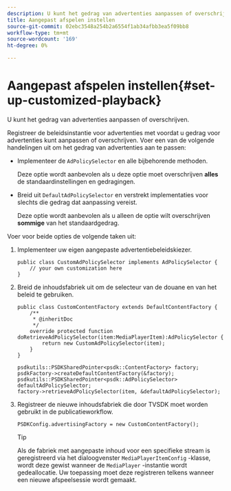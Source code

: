 ```yaml
---
description: U kunt het gedrag van advertenties aanpassen of overschrijven.
title: Aangepast afspelen instellen
source-git-commit: 02ebc3548a254b2a6554f1ab34afbb3ea5f09bb8
workflow-type: tm+mt
source-wordcount: '169'
ht-degree: 0%

---
```


# Aangepast afspelen instellen{#set-up-customized-playback}

U kunt het gedrag van advertenties aanpassen of overschrijven.

Registreer de beleidsinstantie voor advertenties met voordat u gedrag voor advertenties kunt aanpassen of overschrijven.
Voer een van de volgende handelingen uit om het gedrag van advertenties aan te passen:

* Implementeer de `AdPolicySelector` en alle bijbehorende methoden.

  Deze optie wordt aanbevolen als u deze optie moet overschrijven **alles** de standaardinstellingen en gedragingen.

* Breid uit `DefaultAdPolicySelector` en verstrekt implementaties voor slechts die gedrag dat aanpassing vereist.

  Deze optie wordt aanbevolen als u alleen de optie wilt overschrijven **sommige** van het standaardgedrag.

Voer voor beide opties de volgende taken uit:

1. Implementeer uw eigen aangepaste advertentiebeleidskiezer.

   ```
   public class CustomAdPolicySelector implements AdPolicySelector { 
       // your own customization here 
   }
   ```

1. Breid de inhoudsfabriek uit om de selecteur van de douane en van het beleid te gebruiken.

   ```
   public class CustomContentFactory extends DefaultContentFactory { 
       /** 
        * @inheritDoc 
        */ 
       override protected function doRetrieveAdPolicySelector(item:MediaPlayerItem):AdPolicySelector { 
           return new CustomAdPolicySelector(item); 
       } 
   }
   ```

   ```
   psdkutils::PSDKSharedPointer<psdk::ContentFactory> factory; 
   psdkFactory->createDefaultContentFactory(&factory); 
   psdkutils::PSDKSharedPointer<psdk::AdPolicySelector> defaultAdPolicySelector; 
   factory->retrieveAdPolicySelector(item, &defaultAdPolicySelector);
   ```

1. Registreer de nieuwe inhoudsfabriek die door TVSDK moet worden gebruikt in de publicatieworkflow.

   ```
   PSDKConfig.advertisingFactory = new CustomContentFactory();
   ```

   >[!TIP]
   >
   >Als de fabriek met aangepaste inhoud voor een specifieke stream is geregistreerd via het dialoogvenster `MediaPlayerItemConfig` -klasse, wordt deze gewist wanneer de `MediaPlayer` -instantie wordt gedeallocatie. Uw toepassing moet deze registreren telkens wanneer een nieuwe afspeelsessie wordt gemaakt.
